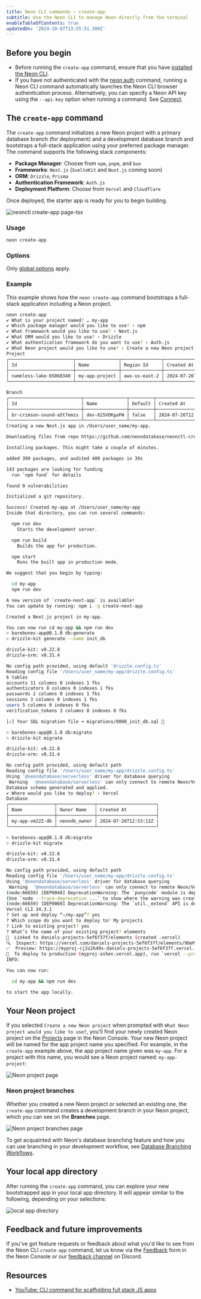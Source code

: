 ```yaml
---
title: Neon CLI commands — create-app
subtitle: Use the Neon CLI to manage Neon directly from the terminal
enableTableOfContents: true
updatedOn: '2024-10-07T13:55:51.300Z'
---
```


## Before you begin

- Before running the `create-app` command, ensure that you have [installed the Neon CLI](/docs/reference/cli-install).
- If you have not authenticated with the [neon auth](/docs/reference/cli-auth) command, running a Neon CLI command automatically launches the Neon CLI browser authentication process. Alternatively, you can specify a Neon API key using the `--api-key` option when running a command. See [Connect](/docs/reference/neon-cli#connect).

## The `create-app` command

The `create-app` command initializes a new Neon project with a primary database branch (for deployment) and a development database branch and bootstraps a full-stack application using your preferred package manager. The command supports the following stack components:

- **Package Manager**: Choose from `npm`, `pnpm`, and `bun`
- **Frameworks**: `Next.js` (`SvelteKit` and `Nuxt.js` coming soon)
- **ORM**: `Drizzle`, `Prisma`
- **Authentication Framework**: `Auth.js`
- **Deployment Platform**: Choose from `Vercel` and `Cloudflare`

Once deployed, the starter app is ready for you to begin building.

![neonctl create-app page-tsx](/docs/reference/neon-create-app.png)

### Usage

```bash
neon create-app
```

### Options

Only [global options](/docs/reference/neon-cli#global-options) apply.

### Example

This example shows how the `neon create-app` command bootstraps a full-stack application including a Neon project.

```bash
neon create-app
✔ What is your project named? … my-app
✔ Which package manager would you like to use? › npm
✔ What framework would you like to use? › Next.js
✔ What ORM would you like to use? › Drizzle
✔ What authentication framework do you want to use? › Auth.js
✔ What Neon project would you like to use? › Create a new Neon project
Project
┌────────────────────────┬────────────────┬───────────────┬──────────────────────┐
│ Id                     │ Name           │ Region Id     │ Created At           │
├────────────────────────┼────────────────┼───────────────┼──────────────────────┤
│ nameless-lake-65868340 │ my-app-project │ aws-us-east-2 │ 2024-07-26T12:52:19Z │
└────────────────────────┴────────────────┴───────────────┴──────────────────────┘

Branch
┌───────────────────────────┬────────────────┬─────────┬──────────────────────┬──────────────────────┐
│ Id                        │ Name           │ Default │ Created At           │ Updated At           │
├───────────────────────────┼────────────────┼─────────┼──────────────────────┼──────────────────────┤
│ br-crimson-sound-a5t7emzs │ dev-62SVOKgaFW │ false   │ 2024-07-26T12:52:22Z │ 2024-07-26T12:52:22Z │
└───────────────────────────┴────────────────┴─────────┴──────────────────────┴──────────────────────┘
Creating a new Next.js app in /Users/user_name/my-app.

Downloading files from repo https://github.com/neondatabase/neonctl-create-app-templates/tree/main/next-drizzle-authjs. This might take a moment.

Installing packages. This might take a couple of minutes.

added 399 packages, and audited 400 packages in 39s

143 packages are looking for funding
  run `npm fund` for details

found 0 vulnerabilities

Initialized a git repository.

Success! Created my-app at /Users/user_name/my-app
Inside that directory, you can run several commands:

  npm run dev
    Starts the development server.

  npm run build
    Builds the app for production.

  npm start
    Runs the built app in production mode.

We suggest that you begin by typing:

  cd my-app
  npm run dev

A new version of `create-next-app` is available!
You can update by running: npm i -g create-next-app

Created a Next.js project in my-app.

You can now run cd my-app && npm run dev
> barebones-app@0.1.0 db:generate
> drizzle-kit generate --name init_db

drizzle-kit: v0.22.8
drizzle-orm: v0.31.4

No config path provided, using default 'drizzle.config.ts'
Reading config file '/Users/user_name/my-app/drizzle.config.ts'
6 tables
accounts 11 columns 0 indexes 1 fks
authenticators 8 columns 0 indexes 1 fks
passwords 2 columns 0 indexes 1 fks
sessions 3 columns 0 indexes 1 fks
users 5 columns 0 indexes 0 fks
verification_tokens 3 columns 0 indexes 0 fks

[✓] Your SQL migration file ➜ migrations/0000_init_db.sql 🚀

> barebones-app@0.1.0 db:migrate
> drizzle-kit migrate

drizzle-kit: v0.22.8
drizzle-orm: v0.31.4

No config path provided, using default path
Reading config file '/Users/user_name/my-app/drizzle.config.ts'
Using '@neondatabase/serverless' driver for database querying
 Warning  '@neondatabase/serverless' can only connect to remote Neon/Vercel Postgres/Supabase instances through a websocket
Database schema generated and applied.
✔ Where would you like to deploy? › Vercel
Database
┌─────────────────┬──────────────┬──────────────────────┐
│ Name            │ Owner Name   │ Created At           │
├─────────────────┼──────────────┼──────────────────────┤
│ my-app-vm22Z-db │ neondb_owner │ 2024-07-26T12:53:12Z │
└─────────────────┴──────────────┴──────────────────────┘

> barebones-app@0.1.0 db:migrate
> drizzle-kit migrate

drizzle-kit: v0.22.8
drizzle-orm: v0.31.4

No config path provided, using default path
Reading config file '/Users/user_name/my-app/drizzle.config.ts'
Using '@neondatabase/serverless' driver for database querying
 Warning  '@neondatabase/serverless' can only connect to remote Neon/Vercel Postgres/Supabase instances through a websocket
(node:66659) [DEP0040] DeprecationWarning: The `punycode` module is deprecated. Please use a userland alternative instead.
(Use `node --trace-deprecation ...` to show where the warning was created)
(node:66659) [DEP0060] DeprecationWarning: The `util._extend` API is deprecated. Please use Object.assign() instead.
Vercel CLI 34.3.1
? Set up and deploy “~/my-app”? yes
? Which scope do you want to deploy to? My projects
? Link to existing project? yes
? What’s the name of your existing project? elements
🔗  Linked to daniels-projects-5ef6f37f/elements (created .vercel)
🔍  Inspect: https://vercel.com/daniels-projects-5ef6f37f/elements/9beMr7sXfTt9EchymWGzjRp7XQvZ [3s]
✅  Preview: https://myproj-cj3z2k49s-daniels-projects-5ef6f37f.vercel.app [3s]
📝  To deploy to production (myproj-ashen.vercel.app), run `vercel --prod`
INFO:

You can now run:

  cd my-app && npm run dev

to start the app locally.
```

## Your Neon project

If you selected `Create a new Neon project` when prompted with `What Neon project would you like to use?`, you'll find your newly created Neon project on the [Projects](https://console.neon.tech/app/projects) page in the Neon Console. Your new Neon project will be named for the app project name you specified. For example, in the `create-app` example above, the app project name given was `my-app`. For a project with this name, you would see a Neon project named: `my-app-project`:

![Neon project page](/docs/reference/create_app_neon_project.png)

### Neon project branches

Whether you created a new Neon project or selected an existing one, the `create-app` command creates a development branch in your Neon project, which you can see on the **Branches** page.

![Neon project branches page](/docs/reference/create_app_neon_project_branches.png)

To get acquainted with Neon's database branching feature and how you can use branching in your development workflow, see [Database Branching Workflows](https://neon.tech/flow).

## Your local app directory

After running the `create-app` command, you can explore your new bootstrapped app in your local app directory. It will appear similar to the following, depending on your selections:

![local app directory](/docs/reference/create_app_local_dir.png)

## Feedback and future improvements

If you've got feature requests or feedback about what you'd like to see from the Neon CLI `create-app` command, let us know via the [Feedback](https://console.neon.tech/app/projects?modal=feedback) form in the Neon Console or our [feedback channel](https://discord.com/channels/1176467419317940276/1176788564890112042) on Discord.

## Resources

- [YouTube: CLI command for scaffolding full stack JS apps](https://www.youtube.com/watch?v=-V203i5QiAI)

<NeedHelp/>
